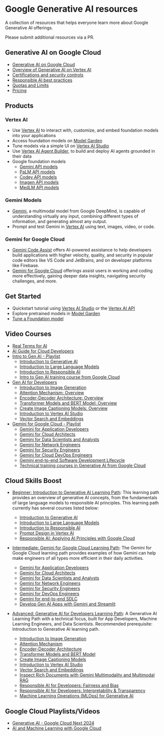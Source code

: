 # Google Generative AI resources

A collection of resources that helps everyone learn more about Google Generative AI offerings.

Please submit additional resources via a PR.

## Generative AI on Google Cloud

- [Generative AI on Google Cloud](https://cloud.google.com/ai/generative-ai)
- [Overview of Generative AI on Vertex AI](https://cloud.google.com/vertex-ai/generative-ai/docs/learn/overview)
- [Certifications and security controls](https://cloud.google.com/vertex-ai/generative-ai/docs/security-controls)
- [Responsible AI best practices](https://cloud.google.com/vertex-ai/generative-ai/docs/learn/responsible-ai)
- [Quotas and Limits](https://cloud.google.com/vertex-ai/generative-ai/docs/quotas)
- [Pricing](https://cloud.google.com/vertex-ai/pricing#generative_ai_models)

## Products

### Vertex AI

- Use [Vertex AI](https://cloud.google.com/vertex-ai) to interact with, customize, and embed foundation models into your applications
- Access foundation models on [Model Garden](https://cloud.google.com/model-garden)
- Tune models via a simple UI on [Vertex AI Studio](https://cloud.google.com/generative-ai-studio)
- Use [Vertex AI Agent Builder](https://cloud.google.com/products/agent-builder), to build and deploy AI agents grounded in their data
- Google foundation models
  - [Gemini API models](https://cloud.google.com/vertex-ai/generative-ai/docs/learn/models#gemini-models)
  - [PaLM API models](https://cloud.google.com/vertex-ai/generative-ai/docs/learn/models#palm-models)
  - [Codey API models](https://cloud.google.com/vertex-ai/generative-ai/docs/learn/models#codey-models)
  - [Imagen API models](https://cloud.google.com/vertex-ai/generative-ai/docs/learn/models#imagen-models)
  - [MedLM API models](https://cloud.google.com/vertex-ai/generative-ai/docs/learn/models#medlm-models)

### Gemini Models

- [Gemini](https://cloud.google.com/vertex-ai/docs/generative-ai/multimodal/overview), a multimodal model from Google DeepMind, is capable of understanding virtually any input, combining different types of information, and generating almost any output.
- Prompt and test Gemini in [Vertex AI](https://console.cloud.google.com/freetrial/?redirectPath=%2Fvertex-ai%2Fgenerative%2Fmultimodal%2Fcreate%2Ftext) using text, images, video, or code.

### Gemini for Google Cloud

- [Gemini Code Assist](https://cloud.google.com/products/gemini/code-assist) offers AI-powered assistance to help developers build applications with higher velocity, quality, and security in popular code editors like VS Code and JetBrains, and on developer platforms like Firebase.
- [Gemini for Google Cloud](https://cloud.google.com/products/gemini) offerings assist users in working and coding more effectively, gaining deeper data insights, navigating security challenges, and more.

## Get Started

- Quickstart tutorial using [Vertex AI Studio](https://cloud.google.com/vertex-ai/generative-ai/docs/start/quickstarts/quickstart) or the [Vertex AI API](https://cloud.google.com/vertex-ai/generative-ai/docs/start/quickstarts/quickstart-multimodal)
- Explore pretrained models in [Model Garden](https://cloud.google.com/vertex-ai/docs/start/explore-models)
- [Tune a Foundation model](https://cloud.google.com/vertex-ai/generative-ai/docs/models/tune-models)

## Video Courses

- [Real Terms for AI](https://goo.gle/AIwordsExplained)
- [AI Guide for Cloud Developers](https://www.youtube.com/playlist?list=PLIivdWyY5sqJio2yeg1dlfILOUO2FoFRx)
- [Intro to Gen AI - Playlist](https://www.youtube.com/playlist?list=PLBgogxgQVM9sl-KnKywVEhkb3QtLHU4OK)
  - [Introduction to Generative AI](https://www.youtube.com/watch?v=cZaNf2rA30k&list=PLBgogxgQVM9sl-KnKywVEhkb3QtLHU4OK&index=1&pp=iAQB)
  - [Introduction to Large Language Models](https://www.youtube.com/watch?v=RBzXsQHjptQ&list=PLBgogxgQVM9sl-KnKywVEhkb3QtLHU4OK&index=2&pp=iAQB)
  - [Introduction to Responsible AI](https://www.youtube.com/watch?v=w_3L1Bf2P_g&list=PLBgogxgQVM9sl-KnKywVEhkb3QtLHU4OK&index=3&pp=iAQB)
  - [Intro to Gen AI training course from Google Cloud](https://www.youtube.com/watch?v=9Eh7gsIH5h4&list=PLBgogxgQVM9sl-KnKywVEhkb3QtLHU4OK&index=4&pp=iAQB)
- [Gen AI for Developers](https://www.youtube.com/watch?v=JR9Gdo-_lx8&list=PLBgogxgQVM9s0i9oloJwjIG-zj6Svsm20)
  - [Introduction to Image Generation](https://www.youtube.com/watch?v=JR9Gdo-_lx8&list=PLBgogxgQVM9s0i9oloJwjIG-zj6Svsm20&index=1&pp=iAQB)
  - [Attention Mechanism: Overview](https://www.youtube.com/watch?v=8PmOaVYVeKY&list=PLBgogxgQVM9s0i9oloJwjIG-zj6Svsm20&index=2&pp=iAQB)
  - [Encoder-Decoder Architecture: Overview](https://www.youtube.com/watch?v=671xny8iows&list=PLBgogxgQVM9s0i9oloJwjIG-zj6Svsm20&index=3&pp=iAQB)
  - [Transformer Models and BERT Model: Overview](https://www.youtube.com/watch?v=hsp1OAcoLBY&list=PLBgogxgQVM9s0i9oloJwjIG-zj6Svsm20&index=4&pp=iAQB)
  - [Create Image Captioning Models: Overview](https://www.youtube.com/watch?v=0BaIeMoFEoE&list=PLBgogxgQVM9s0i9oloJwjIG-zj6Svsm20&index=5&pp=iAQB)
  - [Introduction to Vertex AI Studio](https://www.youtube.com/watch?v=KWarqNq195M&list=PLBgogxgQVM9s0i9oloJwjIG-zj6Svsm20&index=6&pp=iAQB)
  - [Vector Search and Embeddings](https://www.youtube.com/watch?v=YlAWtEAJl9g&list=PLBgogxgQVM9s0i9oloJwjIG-zj6Svsm20&index=7&pp=iAQB)
- [Gemini for Google Cloud - Playlist](https://www.youtube.com/playlist?list=PLBgogxgQVM9vMyRWTvDqxc-N5pYp-a98F)
  - [Gemini for Application Developers](https://www.youtube.com/watch?v=WsXVGr0Q3C4&list=PLBgogxgQVM9vMyRWTvDqxc-N5pYp-a98F&index=1&pp=iAQB)
  - [Gemini for Cloud Architects](https://www.youtube.com/watch?v=y-dlxWHtfhQ&list=PLBgogxgQVM9vMyRWTvDqxc-N5pYp-a98F&index=2&pp=iAQB)
  - [Gemini for Data Scientists and Analysts](https://www.youtube.com/watch?v=0H7brO5JeCQ&list=PLBgogxgQVM9vMyRWTvDqxc-N5pYp-a98F&index=3&pp=iAQB)
  - [Gemini for Network Engineers](https://www.youtube.com/watch?v=RHla4EEleCE&list=PLBgogxgQVM9vMyRWTvDqxc-N5pYp-a98F&index=4&pp=iAQB)
  - [Gemini for Security Engineers](https://www.youtube.com/watch?v=08xeOzUUL-g&list=PLBgogxgQVM9vMyRWTvDqxc-N5pYp-a98F&index=5&pp=iAQB)
  - [Gemini for Cloud DevOps Engineers](https://www.youtube.com/watch?v=zaVTJVwtyzI&list=PLBgogxgQVM9vMyRWTvDqxc-N5pYp-a98F&index=6&pp=iAQB)
  - [Gemini end-to-end Software Development Lifecycle](https://www.youtube.com/watch?v=h41eoDraUzE&list=PLBgogxgQVM9vMyRWTvDqxc-N5pYp-a98F&index=7&pp=iAQB)
  - [Technical training courses in Generative AI from Google Cloud](https://www.youtube.com/watch?v=5FIlXPSmUUc&list=PLBgogxgQVM9vMyRWTvDqxc-N5pYp-a98F&index=8&pp=iAQB)

## Cloud Skills Boost

- [Beginner: Introduction to Generative AI Learning Path](https://www.cloudskillsboost.google/paths/118): This learning path provides an overview of generative AI concepts, from the fundamentals of large language models to responsible AI principles. This learning path currently has several courses listed below:

  - [Introduction to Generative AI](https://www.cloudskillsboost.google/course_templates/536)
  - [Introduction to Large Language Models](https://www.cloudskillsboost.google/course_templates/539)
  - [Introduction to Responsible AI](https://www.cloudskillsboost.google/course_templates/554)
  - [Prompt Design in Vertex AI](https://www.cloudskillsboost.google/paths/118/course_templates/976)
  - [Responsible AI: Applying AI Principles with Google Cloud](https://www.cloudskillsboost.google/paths/118/course_templates/388)

- [Intermediate: Gemini for Google Cloud Learning Path](https://www.cloudskillsboost.google/paths/236): The Gemini for Google Cloud learning path provides examples of how Gemini can help make engineers of all types more efficient in their daily activities.

  - [Gemini for Application Developers](https://www.cloudskillsboost.google/course_templates/881)
  - [Gemini for Cloud Architects](https://www.cloudskillsboost.google/paths/236/course_templates/878)
  - [Gemini for Data Scientists and Analysts](https://www.cloudskillsboost.google/paths/236/course_templates/879)
  - [Gemini for Network Engineers](https://www.cloudskillsboost.google/paths/236/course_templates/884)
  - [Gemini for Security Engineers](https://www.cloudskillsboost.google/paths/236/course_templates/886)
  - [Gemini for DevOps Engineers](https://www.cloudskillsboost.google/paths/236/course_templates/882)
  - [Gemini for end-to-end SDLC](https://www.cloudskillsboost.google/course_templates/885)
  - [Develop Gen AI Apps with Gemini and Streamlit](https://www.cloudskillsboost.google/paths/236/course_templates/978)

- [Advanced: Generative AI for Developers Learning Path](https://www.cloudskillsboost.google/paths/183): A Generative AI Learning Path with a technical focus, built for App Developers, Machine Learning Engineers, and Data Scientists. Recommended prerequisite: Introduction to Generative AI learning path.
  - [Introduction to Image Generation](https://www.cloudskillsboost.google/paths/183/course_templates/541)
  - [Attention Mechanism](https://www.cloudskillsboost.google/paths/183/course_templates/537)
  - [Encoder-Decoder Architecture](https://www.cloudskillsboost.google/paths/183/course_templates/543)
  - [Transformer Models and BERT Model](https://www.cloudskillsboost.google/paths/183/course_templates/538)
  - [Create Image Captioning Models](https://www.cloudskillsboost.google/paths/183/course_templates/542)
  - [Introduction to Vertex AI Studio](https://www.cloudskillsboost.google/paths/183/course_templates/552)
  - [Vector Search and Embeddings](https://www.cloudskillsboost.google/paths/183/course_templates/939)
  - [Inspect Rich Documents with Gemini Multimodality and Multimodal RAG](https://www.cloudskillsboost.google/paths/183/course_templates/981)
  - [Responsible AI for Developers: Fairness and Bias](https://www.cloudskillsboost.google/paths/183/course_templates/985)
  - [Responsible AI for Developers: Interpretability & Transparency](https://www.cloudskillsboost.google/paths/183/course_templates/989)
  - [Machine Learning Operations (MLOps) for Generative AI](https://www.cloudskillsboost.google/paths/183/course_templates/927)

## Google Cloud Playlists/Videos

- [Generative AI - Google Cloud Next 2024](https://www.youtube.com/watch?v=PyM3Vt6s1GI&list=PLIivdWyY5sqLHERDVwseyPGka96mCiwpq)
- [AI and Machine Learning with Google Cloud](https://www.youtube.com/watch?v=V6YTS5aofqU&list=PLIivdWyY5sqJdmVMjLI8iCul14XkTRosn)
